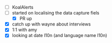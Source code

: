 * [ ] KoalAlerts
* [ ] started on localising the data capture fiels
  * [x] PR up
* [x] catch up with wayne about interviews
* [x] 1:1 with amy
* [x] looking at date l10n (and language name l10n)
